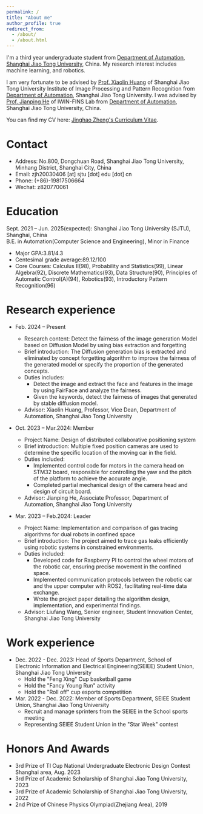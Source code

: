 ```yaml
---
permalink: /
title: "About me"
author_profile: true
redirect_from: 
  - /about/
  - /about.html
---
```


I'm a third year undergraduate student from [Department of Automation](https://automation.sjtu.edu.cn/), [Shanghai Jiao Tong University](https://www.sjtu.edu.cn/), China. My research interest includes machine learning, and robotics.

I am very fortunate to be advised by [Prof. Xiaolin Huang](http://www.pami.sjtu.edu.cn/xiaolin) of Shanghai Jiao Tong University Institute of Image Processing and Pattern Recognition from [Department of Automation](https://automation.sjtu.edu.cn/), Shanghai Jiao Tong University. I was advised by [Prof. Jianping He](https://iwin-fins.com/) of IWIN-FINS Lab from [Department of Automation](https://automation.sjtu.edu.cn/), Shanghai Jiao Tong University, China.

You can find my CV here: [Jinghao Zheng's Curriculum Vitae](../assets/jhzheng_CV.pdf).

Contact
======
* Address: No.800, Dongchuan Road, Shanghai Jiao Tong University, Minhang District, Shanghai City, China
* Email: zjh20030406 [at] sjtu [dot] edu [dot] cn
* Phone: (+86)-19817506664
* Wechat: z820770061

Education
======
Sept. 2021 – Jun. 2025(expected): Shanghai Jiao Tong University (SJTU), Shanghai, China              
B.E. in Automation(Computer Science and Engineering), Minor in Finance
* Major GPA:3.81/4.3
* Centesimal grade average:89.12/100
* Core Courses: Calculus ΙΙ(98), Probability and Statistics(99), Linear Algebra(92), Discrete Mathematics(93),
Data Structure(90), Principles of Automatic Control(A)(94), Robotics(93), Introductory Pattern Recognition(96)

Research experience
======
* Feb. 2024 – Present 
  * Research content: Detect the fairness of the image generation Model based on Diffusion Model by using bias extraction and forgetting
  * Brief introduction: The Diffusion generation bias is extracted and eliminated by concept forgetting algorithm to improve the fairness of the generated model or specify the proportion of the generated concepts.
  * Duties includes:
    *  Detect the image and extract the face and features in the image by using FairFace and analyze the fairness.
    *   Given the keywords, detect the fairness of images that generated by stable diffusion model.
  * Advisor: Xiaolin Huang, Professor, Vice Dean, Department of Automation, Shanghai Jiao Tong University

* Oct. 2023 – Mar.2024: Member
  * Project Name: Design of distributed collaborative positioning system
  * Brief introduction: Multiple fixed position cameras are used to determine the specific location of the moving car in the field.
  * Duties included:
    * Implemented control code for motors in the camera head on STM32 board, responsible for controlling the yaw and the pitch of the platform to achieve the accurate angle.
    * Completed partial mechanical design of the camera head and design of circuit board.
  * Advisor: Jianping He, Associate Professor, Department of Automation, Shanghai Jiao Tong University

* Mar. 2023 – Feb.2024: Leader
  * Project Name: Implementation and comparison of gas tracing algorithms for dual robots in confined space
  * Brief introduction: The project aimed to trace gas leaks efficiently using robotic systems in constrained environments.
  * Duties included: 
    * Developed code for Raspberry PI to control the wheel motors of the robotic car, ensuring precise movement in the confined space.
    * Implemented communication protocols between the robotic car and the upper computer with ROS2, facilitating real-time data exchange.
    * Wrote the project paper detailing the algorithm design, implementation, and experimental findings.
  * Advisor: Liufang Wang, Senior engineer, Student Innovation Center, Shanghai Jiao Tong University

Work experience
======
* Dec. 2022 - Dec. 2023: Head of Sports Department, School of Electronic Information and Electrical Engineering(SEIEE) Student Union, Shanghai Jiao Tong University
  * Hold the "Feng Xing" Cup basketball game
  * Hold the "Fancy Young Run" activity
  * Hold the "Roll off" cup esports competition
* Mar. 2022 - Dec. 2022: Member of Sports Department, SEIEE Student Union, Shanghai Jiao Tong University
  * Recruit and manage sprinters from the SEIEE in the School sports meeting
  * Representing SEIEE Student Union in the "Star Week" contest
  
Honors And Awards
======
* 3rd Prize of TI Cup National Undergraduate Electronic Design Contest Shanghai area, Aug. 2023
* 3rd Prize of Academic Scholarship of Shanghai Jiao Tong University, 2023
* 3rd Prize of Academic Scholarship of Shanghai Jiao Tong University, 2022
* 2nd Prize of Chinese Physics Olympiad(Zhejiang Area), 2019
